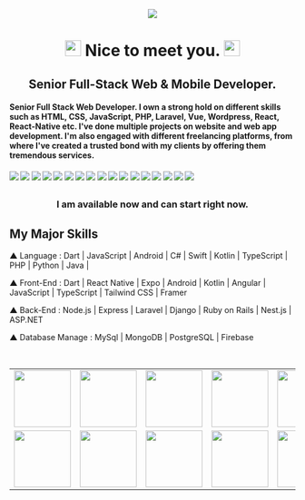 <p align="center">
  <a href="" ><img src="https://readme-typing-svg.herokuapp.com/?lines=Full%20Stack%20Web%20and%20Mobile%20Master;&font=Pacifico&center=true&width=650&height=120&color=58a6ff&vCenter=true&size=45%22"></a>
</p>
<h1 align="center">
  <img src="https://media.giphy.com/media/hvRJCLFzcasrR4ia7z/giphy.gif" width="28">
  Nice to meet you.
  
  <img src="https://media.giphy.com/media/hvRJCLFzcasrR4ia7z/giphy.gif" width="28">
</h1>

<h2 align="center">Senior Full-Stack Web & Mobile Developer.</h2>
<h4 align="">Senior Full Stack Web Developer. I own a strong hold on different skills such as HTML, CSS, JavaScript, PHP, Laravel, Vue, Wordpress, React, React-Native etc. I've done multiple projects on website and web app development. I'm also engaged with different freelancing platforms, from where I've created a trusted bond with my clients by offering them tremendous services.</h4>


####  ![](https://img.shields.io/badge/Bootstrap-yellow) ![](https://img.shields.io/badge/Tailwind-teal) ![](https://img.shields.io/badge/CSS-orange) ![](https://img.shields.io/badge/Wordpress-blue) ![](https://img.shields.io/badge/Laravel-red) ![](https://img.shields.io/badge/Vue-green) ![](https://img.shields.io/badge/Nuxt-teal) ![](https://img.shields.io/badge/React-blue) ![](https://img.shields.io/badge/ReactNative-blue) ![](https://img.shields.io/badge/Next-gray) ![](https://img.shields.io/badge/Node-green) ![](https://img.shields.io/badge/AWS-orange) ![](https://img.shields.io/badge/MySQL-green) ![](https://img.shields.io/badge/PostgreSQL-blue) ![](https://img.shields.io/badge/MonoDB-teal) ![](https://img.shields.io/badge/PHP-blue) ![](https://img.shields.io/badge/Git-blue)

##

<h3 align="center">I am available now and can start right now.</h3>
<h2>My Major Skills</h2>

▲ Language : Dart | JavaScript | Android | C# | Swift | Kotlin | TypeScript | PHP | Python | Java |

▲ Front-End : Dart | React Native | Expo | Android | Kotlin | Angular | JavaScript | TypeScript | Tailwind CSS | Framer

▲ Back-End : Node.js | Express | Laravel | Django | Ruby on Rails | Nest.js | ASP.NET

▲ Database Manage : MySql | MongoDB | PostgreSQL | Firebase

<br>
<table>
  <tr>
    <td><img src="https://cdn.iconscout.com/icon/free/png-64/react-3-1175109.png" width="100"></td>
    <td><img src="https://cdn.iconscout.com/icon/free/png-64/vue-282497.png" width="100"></td>
    <td><img src="https://cdn.iconscout.com/icon/free/png-64/node-js-1174925.png" width="100"></td>
    <td><img src="https://cdn.iconscout.com/icon/free/png-64/javascript-24-1174950.png" width="100"></td>
    <td><img src="https://cdn.iconscout.com/icon/free/png-64/github-170-1175028.png" width="100"></td>
    <td><img src="https://cdn.iconscout.com/icon/free/png-64/mysql-18-1174938.png" width="100"></td>
    <td><img src="https://cdn.iconscout.com/icon/free/png-64/java-59-1174952.png" width="100"></td>
    <td><img src="https://cdn.iconscout.com/icon/free/png-64/cakephp-3-1175050.png" width="100"></td>
    <td><img src="https://cdn.iconscout.com/icon/free/png-64/html5-2474805-2056091.png" width="100"></td>
    <td><img src="https://cdn.iconscout.com/icon/free/png-128/sass-13-1175092.png" width="100"></td>
    <td><img src="https://cdn.iconscout.com/icon/free/png-64/webpack-1-1174980.png" width="100"></td>
    <td><img src="https://cdn.iconscout.com/icon/free/png-64/visualstudio-1-1174964.png" width="100"></td>
    <td><img src="https://cdn.iconscout.com/icon/free/png-64/django-11-1175036.png" width="100"></td>
    <td><img src="https://cdn.iconscout.com/icon/free/png-128/mongodb-4-1175139.png" width="100"></td>
  </tr>
  <tr>
    <td><img src="https://cdn.iconscout.com/icon/free/png-64/asp-3-226071.png" width="100"></td>
    <td><img src="https://cdn.iconscout.com/icon/free/png-64/python-2-226051.png" width="100"></td>
    <td><img src="https://cdn.iconscout.com/icon/free/png-64/laravel-226015.png" width="100"></td>
    <td><img src="https://cdn.iconscout.com/icon/free/png-64/typescript-1174965.png" width="100"></td>
    <td><img src="https://cdn.iconscout.com/icon/free/png-64/symfony-3-1174988.png" width="100"></td>
    <td><img src="https://cdn.iconscout.com/icon/free/png-64/swift-18-1174990.png" width="100"></td>
    <td><img src="https://cdn.iconscout.com/icon/free/png-64/rubymine-1175004.png" width="100"></td>
    <td><img src="https://cdn.iconscout.com/icon/free/png-64/ionic-4-1175016.png" width="100"></td>
    <td><img src="https://cdn.iconscout.com/icon/free/png-64/pycharm-1175008.png" width="100"></td>
    <td><img src="https://cdn.iconscout.com/icon/free/png-64/gradle-2-1174969.png" width="100"></td>
    <td><img src="https://cdn.iconscout.com/icon/free/png-64/go-76-1175027.png" width="100"></td>
    <td><img src="https://cdn.iconscout.com/icon/free/png-128/c-57-1175191.png" width="100"></td>
    <td><img src="https://cdn.iconscout.com/icon/free/png-64/angular-3-226070.png" width="100"></td>
    <td><img src="https://cdn.iconscout.com/icon/free/png-64/electron-67-1175035.png" width="100"></td>
  </tr>
</table>
